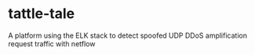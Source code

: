 # tattle-tale
A platform using the ELK stack to detect spoofed UDP DDoS amplification request traffic with netflow 
